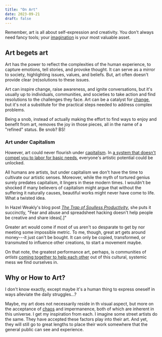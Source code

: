 ```yaml
---
title: "On Art"
date: 2023-09-21
draft: false
---
```


Remember, art is all about self-expression and creativity.
You don't always need fancy tools;
your [imagination](/surrealism) is your most valuable asset.

## Art begets art

Art has the power to reflect the complexities of the human
experience, to capture emotions, tell stories, and provoke thought.
It can serve as a mirror to society, highlighting issues, values, and
beliefs. But, art often doesn't provide clear (re)solutions to these issues.

Art can inspire change, raise awareness, and ignite conversations, but
it's usually up to individuals, communities, and societies to take
action and find resolutions to the challenges they face. Art can be a
catalyst for [change](/revolution),
but it's not a substitute for the practical steps
needed to address complex problems.

Being a snob, instead of actually making the effort to find ways to
enjoy and benefit from art, removes the joy in those pieces, all in the
name of a "refined" status. Be snob? BS!

### Art under Capitalism

However, art could never flourish under [capitalism](/capitalism).
In [a system that doesn't compel you to labor for basic needs](/anti-work),
everyone's artistic potential could be unlocked.

All humans are artists, but under capitalism we don't have the time to
cultivate our artistic senses. Moreover, while the myth of tortured
genius surely predates capitalism, it lingers in these modern times. I
wouldn't be shocked if many believers of capitalism might argue that
without the suffering it naturally causes, beautiful works might never
have come to life. What a twisted idea.

In Hazel Weakly's blog post *[The Trap of Soulless Productivity](https://hazelweakly.me/blog/soulless-productivity/)*, she puts it succinctly, "Fear and abuse and spreadsheet hacking doesn't help people be creative and share ideas[.]"

Greater art would come if most of us aren't so desparate to get by nor
meeting some impossible metric. To me, though, great art gets around
money---it just can't be bought. It can only be copied, transformed, or
transmuted to influence other creations, to start a movement maybe.

On that note, the greatest performance art, perhaps, is communities of
*artists* [coming together to help each other](/mutual-aid) out of this
cultural, systemic mess we find ourselves in.

## Why or How to Art?

I don't know exactly, except maybe it's a human thing to express oneself
in ways alleviate the daily struggles...?

Maybe, my art does not necessarily reside in th visual aspect, but more
on the acceptance of [chaos](/chaos) and impermanence, both of which are inherent
in this universe. I get my inspiration from each. I imagine some street
artists do the same. They have accepted these factors play into their
art. And yet, they will still go to great lengths to place their work
somewhere that the general public can see and experience.
